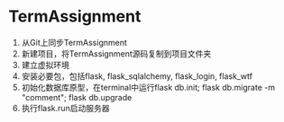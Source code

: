 # TermAssignment

1. 从Git上同步TermAssignment
2. 新建项目，将TermAssignment源码复制到项目文件夹
3. 建立虚拟环境
4. 安装必要包，包括flask, flask_sqlalchemy, flask_login, flask_wtf
5. 初始化数据库原型，在terminal中运行flask db.init; flask db.migrate -m "comment"; flask db.upgrade
6. 执行flask.run启动服务器
